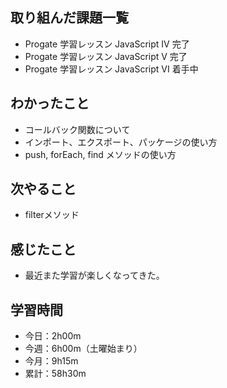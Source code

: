 ## 取り組んだ課題一覧
- Progate 学習レッスン JavaScript IV 完了
- Progate 学習レッスン JavaScript V 完了
- Progate 学習レッスン JavaScript VI 着手中
## わかったこと
- コールバック関数について
- インポート、エクスポート、パッケージの使い方
- push, forEach, find メソッドの使い方
## 次やること
- filterメソッド
## 感じたこと
- 最近また学習が楽しくなってきた。
## 学習時間
- 今日：2h00m
- 今週：6h00m（土曜始まり）
- 今月：9h15m
- 累計：58h30m
